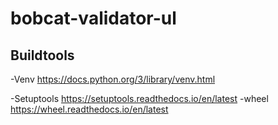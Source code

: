 # bobcat-validator-ul

## Buildtools
   
   -Venv
      https://docs.python.org/3/library/venv.html 

   -Setuptools
      https://setuptools.readthedocs.io/en/latest
   -wheel
      https://wheel.readthedocs.io/en/latest
